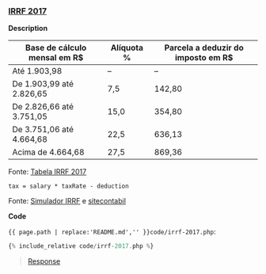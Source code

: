 ### [IRRF 2017](code.zip)

**Description**

| Base de cálculo mensal em R\$ | Alíquota % | Parcela a deduzir do imposto em R\$ |
| ----------------------------- | ---------- | ----------------------------------- |
| Até 1.903,98                  | –          | –                                   |
| De 1.903,99 até 2.826,65      | 7,5        | 142,80                              |
| De 2.826,66 até 3.751,05      | 15,0       | 354,80                              |
| De 3.751,06 até 4.664,68      | 22,5       | 636,13                              |
| Acima de 4.664,68             | 27,5       | 869,36                              |

Fonte: [Tabela IRRF 2017](https://www.tabeladoirrf.com.br/tabela-irrf-2017.html)

```
tax = salary * taxRate - deduction
```

Fonte: [Simulador IRRF](http://www.receita.fazenda.gov.br/aplicacoes/atrjo/simulador/simulador.asp?tipoSimulador=M) e [sitecontabil](https://www.sitecontabil.com.br/noticias/artigo.php?id=2272)

<!-- tax = (salary - dependents - INSS) x taxRate - deduction -->

**Code**

`{{ page.path | replace:'README.md','' }}code/irrf-2017.php`:

```php
{% include_relative code/irrf-2017.php %}
```

> [Response](response/irrf-2017.php)
